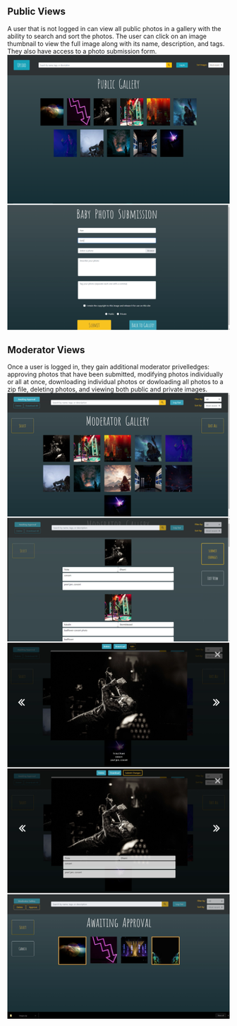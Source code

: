 ## Public Views
A user that is not logged in can view all public photos in a gallery with the ability to search and sort the photos. The user can click on an image thumbnail to view the full image along with its name, description, and tags. They also have access to a photo submission form. 
![Public gallery](https://github.com/missionStrawberry/Photo_Submission_Gallery_Site/blob/main/photos_of_website/gallery_cover.png?raw=true)
![photo submission form](https://github.com/missionStrawberry/Photo_Submission_Gallery_Site/blob/main/photos_of_website/photo_submission_form.png?raw=true)

## Moderator Views
Once a user is logged in, they gain additional moderator privelledges: approving photos that have been submitted, modifying photos individually or all at once, downloading individual photos or dowloading all photos to a zip file, deleting photos, and viewing both public and private images. 
![moderator gallery](https://github.com/missionStrawberry/Photo_Submission_Gallery_Site/blob/main/photos_of_website/moderator_gallery.png?raw=true)
![moderator edit all photos](https://github.com/missionStrawberry/Photo_Submission_Gallery_Site/blob/main/photos_of_website/edit_all_photos.png?raw=true)
![moderator view of large photo in lightbox](https://github.com/missionStrawberry/Photo_Submission_Gallery_Site/blob/main/photos_of_website/photo_lightbox.png?raw=true)
![moderator edit one photo](https://github.com/missionStrawberry/Photo_Submission_Gallery_Site/blob/main/photos_of_website/moderator_edit_1_photo.png?raw=true)
![Awaiting approval](https://github.com/missionStrawberry/Photo_Submission_Gallery_Site/blob/main/photos_of_website/awaiting_approval.png?raw=true)
